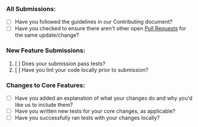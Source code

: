 ### All Submissions:

- [ ] Have you followed the guidelines in our Contributing document?
- [ ] Have you checked to ensure there aren't other open [Pull Requests](../../../pulls) for the same update/change?

### New Feature Submissions:

1. [ ] Does your submission pass tests?
2. [ ] Have you lint your code locally prior to submission?

### Changes to Core Features:

- [ ] Have you added an explanation of what your changes do and why you'd like us to include them?
- [ ] Have you written new tests for your core changes, as applicable?
- [ ] Have you successfully ran tests with your changes locally?
